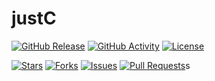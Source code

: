 # justC
[![GitHub Release](https://img.shields.io/github/release/7klu/justC.svg?style=for-the-badge)](https://github.com/7klu/justC/releases)
[![GitHub Activity](https://img.shields.io/github/commit-activity/m/7klu/justC.svg?style=for-the-badge)](https://github.com/7klu/justC/commits)
[![License](https://img.shields.io/badge/license-GPL-blue.svg?style=for-the-badge)](LICENSE.md) 

[![Stars](https://img.shields.io/github/stars/7klu/justC?style=for-the-badge)](https://github.com/7klu/justC/stargazers)
[![Forks](https://img.shields.io/github/forks/7klu/justC?style=for-the-badge)](https://github.com/7klu/justC/network/members)
[![Issues](https://img.shields.io/github/issues/7klu/justC.svg?style=for-the-badge)](https://github.com/7klu/justC/issues)
[![Pull Requests](https://img.shields.io/github/issues-pr/7klu/justC.svg?style=for-the-badge)](https://github.com/7klu/justC/pulls)s
